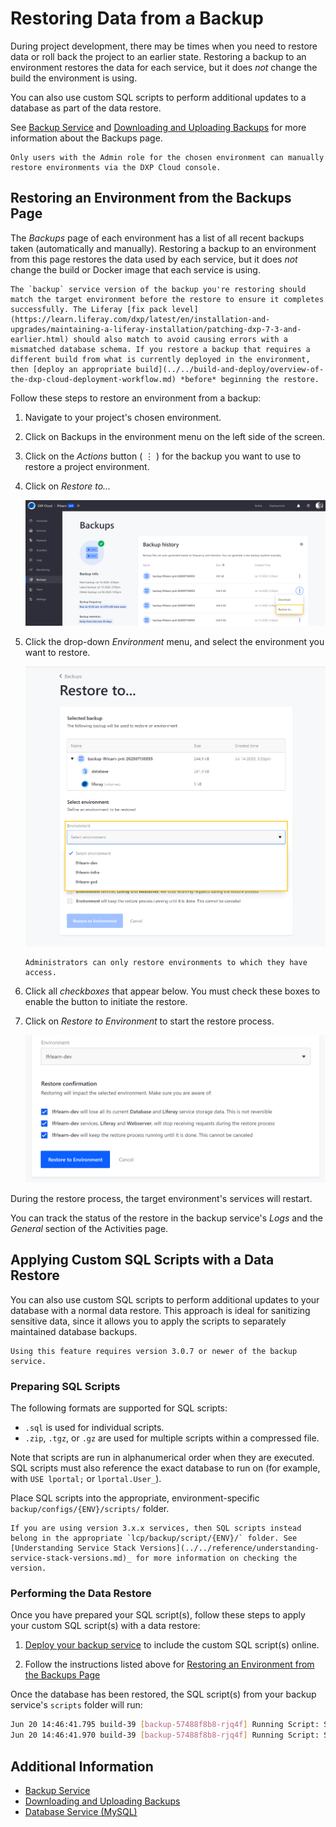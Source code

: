 # Restoring Data from a Backup

During project development, there may be times when you need to restore data or roll back the project to an earlier state. Restoring a backup to an environment restores the data for each service, but it does *not* change the build the environment is using.

You can also use custom SQL scripts to perform additional updates to a database as part of the data restore.

See [Backup Service](./backup-service-overview.md) and [Downloading and Uploading Backups](./downloading-and-uploading-backups.md) for more information about the Backups page.

```{important}
Only users with the Admin role for the chosen environment can manually restore environments via the DXP Cloud console.
```

## Restoring an Environment from the Backups Page

The *Backups* page of each environment has a list of all recent backups taken (automatically and manually). Restoring a backup to an environment from this page restores the data used by each service, but it does *not* change the build or Docker image that each service is using.

```{warning}
The `backup` service version of the backup you're restoring should match the target environment before the restore to ensure it completes successfully. The Liferay [fix pack level](https://learn.liferay.com/dxp/latest/en/installation-and-upgrades/maintaining-a-liferay-installation/patching-dxp-7-3-and-earlier.html) should also match to avoid causing errors with a mismatched database schema. If you restore a backup that requires a different build from what is currently deployed in the environment, then [deploy an appropriate build](../../build-and-deploy/overview-of-the-dxp-cloud-deployment-workflow.md) *before* beginning the restore.
```

Follow these steps to restore an environment from a backup:

1. Navigate to your project's chosen environment.

1. Click on Backups in the environment menu on the left side of the screen.

1. Click on the *Actions* button ( ⋮ ) for the backup you want to use to restore a project environment.

1. Click on *Restore to...*

   ![Figure 1: Click on the Actions button, and then click Restore To...](./restoring-data-from-a-backup/images/01.png)

1. Click the drop-down *Environment* menu, and select the environment you want to restore.

   ![Figure 2: Select the environment you want to restore.](./restoring-data-from-a-backup/images/02.png)

   ```{note}
   Administrators can only restore environments to which they have access.
   ```

1. Click all *checkboxes* that appear below. You must check these boxes to enable the button to initiate the restore.

1. Click on *Restore to Environment* to start the restore process.

   ![Figure 3: Click all checkboxes to confirm the restore.](./restoring-data-from-a-backup/images/03.png)

During the restore process, the target environment's services will restart.

You can track the status of the restore in the backup service's *Logs* and the *General* section of the Activities page.

## Applying Custom SQL Scripts with a Data Restore

You can also use custom SQL scripts to perform additional updates to your database with a normal data restore. This approach is ideal for sanitizing sensitive data, since it allows you to apply the scripts to separately maintained database backups.

```{note}
Using this feature requires version 3.0.7 or newer of the backup service.
```

### Preparing SQL Scripts

The following formats are supported for SQL scripts:

* `.sql` is used for individual scripts.
* `.zip`, `.tgz`, or `.gz` are used for multiple scripts within a compressed file.

Note that scripts are run in alphanumerical order when they are executed. SQL scripts must also reference the exact database to run on (for example, with `USE lportal;` or `lportal.User_`).

Place SQL scripts into the appropriate, environment-specific `backup/configs/{ENV}/scripts/` folder.

```{note}
If you are using version 3.x.x services, then SQL scripts instead belong in the appropriate `lcp/backup/script/{ENV}/` folder. See [Understanding Service Stack Versions](../../reference/understanding-service-stack-versions.md)_ for more information on checking the version.
```

### Performing the Data Restore

Once you have prepared your SQL script(s), follow these steps to apply your custom SQL script(s) with a data restore:

1. [Deploy your backup service](../../build-and-deploy/overview-of-the-dxp-cloud-deployment-workflow.md) to include the custom SQL script(s) online.

1. Follow the instructions listed above for [Restoring an Environment from the Backups Page](#restoring-an-environment-from-the-backups-page)

Once the database has been restored, the SQL script(s) from your backup service's `scripts` folder will run:

```bash
Jun 20 14:46:41.795 build-39 [backup-57488f8b8-rjq4f] Running Script: SanitizeOrg.sql
Jun 20 14:46:41.970 build-39 [backup-57488f8b8-rjq4f] Running Script: SanitizeUsers.sql
```

## Additional Information

* [Backup Service](./backup-service-overview.md)
* [Downloading and Uploading Backups](./downloading-and-uploading-backups.md)
* [Database Service (MySQL)](../database-service/database-service.md)
